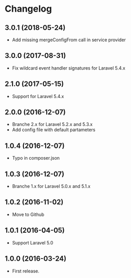 Changelog
=========

3.0.1 (2018-05-24)
------------------

- Add missing mergeConfigFrom call in service provider

3.0.0 (2017-08-31)
------------------

- Fix wildcard event handler signatures for Laravel 5.4.x

2.1.0 (2017-05-15)
------------------

- Support for Laravel 5.4.x

2.0.0 (2016-12-07)
------------------

- Branche 2.x for Laravel 5.2.x and 5.3.x
- Add config file with default partameters

1.0.4 (2016-12-07)
------------------

- Typo in composer.json

1.0.3 (2016-12-07)
------------------

- Branche 1.x for Laravel 5.0.x and 5.1.x

1.0.2 (2016-11-02)
------------------

- Move to Github

1.0.1 (2016-04-05)
------------------

- Support Laravel 5.0

1.0.0 (2016-03-24)
------------------

- First release.
